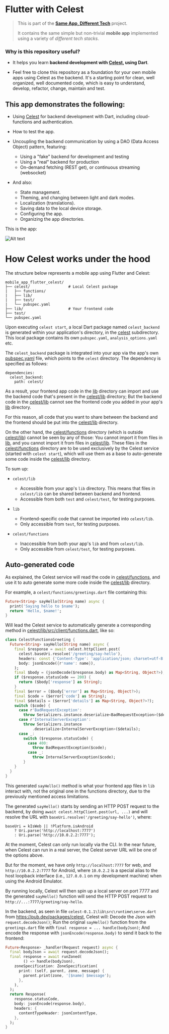 # Flutter with Celest

> This is part of the <a href='https://github.com/marcglasberg/SameAppDifferentTech'>**Same App,
> Different Tech**</a> project.
>
> It contains the same simple but non-trivial **mobile app** implemented using a
> variety of *different tech stacks*.

### Why is this repository useful?

* It helps you learn **backend development with [Celest](https://celest.dev/), using Dart**.


* Feel free to clone this repository as a foundation for your own mobile apps using Celest as the
  backend. It's a starting point for clean, well organized, well documented code, which is easy to
  understand, develop, refactor, change, maintain and test.

## This app demonstrates the following:

* Using [Celest](https://celest.dev/) for backend development with Dart, including cloud-functions
  and authentication.

* How to test the app.

* Uncoupling the backend communication by using a DAO (Data Access Object) pattern, featuring:
    * Using a "fake" backend for development and testing
    * Using a "real" backend for production
    * On-demand fetching (REST get), or continuous streaming (websocket)

* And also:
    - State management.
    - Theming, and changing between light and dark modes.
    - Localization (translations).
    - Saving data to the local device storage.
    - Configuring the app.
    - Organizing the app directories.

This is the app:

![Alt text](readme_images/App_Description.png)

# How Celest works under the hood

The structure below represents a mobile app using Flutter and Celest:

```
mobile_app_flutter_celest/
├── celest/                 # Local Celest package
|   ├── functions/  
|   ├── lib/
|   ├── test/
|   └── pubspec.yaml
├── lib/                    # Your frontend code
├── test/
└── pubspec.yaml
```

Upon executing `celest start`, a local Dart package named `celest_backend` is generated within your
application's directory, in the [celest](celest) subdirectory. This local package contains
its own `pubspec.yaml`, `analysis_options.yaml` etc.

The `celest_backend` package is integrated into your app via the app's
own [pubspec.yaml](pubspec.yaml) file,
which points to the `celest` directory. The dependency is specified as follows:

```
dependencies:
  celest_backend:
    path: celest/
```

As a result, your frontend app code in the [lib](lib) directory can import and use the backend code
that's present in the [celest/lib](celest/lib) directory; But the backend code in
the [celest/lib](celest/lib) cannot see the frontend code you added in your app's [lib](lib)
directory.

For this reason, all code that you want to share between the backend and the frontend should be put
into the [celest/lib](celest/lib) directory.

On the other hand, the [celest/functions](celest/functions) directory (which is
outside [celest/lib](celest/lib)) cannot be seen by any of those: You cannot import it
from files in [lib](lib), and you cannot import it from files in [celest/lib](celest/lib).
These files in the [celest/functions](celest/functions) directory are to be used exclusively by the
Celest service (started with `celest start`), which will use them as a base to auto-generate some
code inside the [celest/lib](celest/lib) directory.

To sum up:

* `celest/lib`
    - Accessible from your app's `lib` directory. This means that files in `celest/lib` can be
      shared between backend and frontend.
    - Accessible from both `test` and `celest/test`, for testing purposes.

* `lib`
    - Frontend-specific code that cannot be imported into `celest/lib`.
    - Only accessible from `test`, for testing purposes.

* `celest/functions`
    - Inaccessible from both your app's `lib` and from `celest/lib`.
    - Only accessible from `celest/test`, for testing purposes.

## Auto-generated code

As explained, the Celest service will read the code in [celest/functions](celest/functions), and use
it to auto generate some more code inside the [celest/lib](celest/lib) directory.

For example, a `celest/functions/greetings.dart` file containing this:

```dart
Future<String> sayHello(String name) async {
  print('Saying hello to $name');
  return 'Hello, $name!';
}
```

Will lead the Celest service to automatically generate a corresponding method
in [celest/lib/src/client/functions.dart](celest/lib/src/client/functions.dart), like so:

```dart
class CelestFunctionsGreeting {
  Future<String> sayHello(String name) async {
    final $response = await celest.httpClient.post(
      celest.baseUri.resolve('/greeting/say-hello'),
      headers: const {'Content-Type': 'application/json; charset=utf-8'},
      body: jsonEncode({r'name': name}),
    );
    final $body = (jsonDecode($response.body) as Map<String, Object?>);
    if ($response.statusCode == 200) {
      return ($body['response'] as String);
    }
    final $error = ($body['error'] as Map<String, Object?>);
    final $code = ($error['code'] as String);
    final $details = ($error['details'] as Map<String, Object?>?);
    switch ($code) {
      case r'BadRequestException':
        throw Serializers.instance.deserialize<BadRequestException>($details);
      case r'InternalServerException':
        throw Serializers.instance
            .deserialize<InternalServerException>($details);
      case _:
        switch ($response.statusCode) {
          case 400:
            throw BadRequestException($code);
          case _:
            throw InternalServerException($code);
        }
    }
  }
}
```

This generated `sayHello()` method is what your frontend app files in `lib` interact with,
not the original one in the functions directory, due to the previously mentioned access limitations.

The generated `sayHello()` starts by sending an HTTP POST request to the backend,
by doing `await celest.httpClient.post(url, ...)` and will resolve the URL
with `baseUri.resolve('/greeting/say-hello')`, where:

```
baseUri = kIsWeb || !Platform.isAndroid
    ? Uri.parse('http://localhost:7777')
    : Uri.parse('http://10.0.2.2:7777');
```

At the moment, Celest can only run locally via the CLI. In the near future, when Celest can run
in a real server, the Celest server URL will be one of the options above.

But for the moment, we have only `http://localhost:7777` for web, and `http://10.0.2.2:7777`
for Android, where `10.0.2.2` is a special alias to the host loopback interface
(i.e., `127.0.0.1` on my development machine) when using the Android Emulator.

By running locally, Celest will then spin up a local server on port 7777
and the generated `sayHello()` function will send the HTTP POST request
to `http://...:7777/greeting/say-hello`.

In the backend, as seen in file `celest-0.1.1\lib\src\runtime\serve.dart`
from https://pub.dev/packages/celest, Celest will: Decode the Json with `request.decodeJson()`; Run
the original `sayHello()` function from the `greetings.dart` file
with `final response = ... handle(bodyJson)`; And encode the response
with `jsonEncode(response.body)` to send it back to the frontend:

```dart
Future<Response> _handler(Request request) async {
  final bodyJson = await request.decodeJson();
  final response = await runZoned(
        () => handle(bodyJson),
    zoneSpecification: ZoneSpecification(
      print: (self, parent, zone, message) {
        parent.print(zone, '[$name] $message');
      },
    ),
  );
  return Response(
    response.statusCode,
    body: jsonEncode(response.body),
    headers: {
      contentTypeHeader: jsonContentType,
    },
  );
}
```



